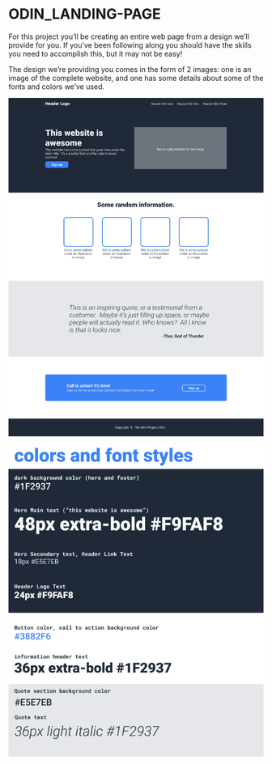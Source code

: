
# ODIN_LANDING-PAGE

For this project you’ll be creating an entire web page from a design we’ll provide for you. If you’ve been following along you should have the skills you need to accomplish this, but it may not be easy!

The design we’re providing you comes in the form of 2 images: one is an image of the complete website, and one has some details about some of the fonts and colors we’ve used.

![Full Design](./files/odin-project.png)

![Colors and Fonts](./files/colors_and_stuff.png)

